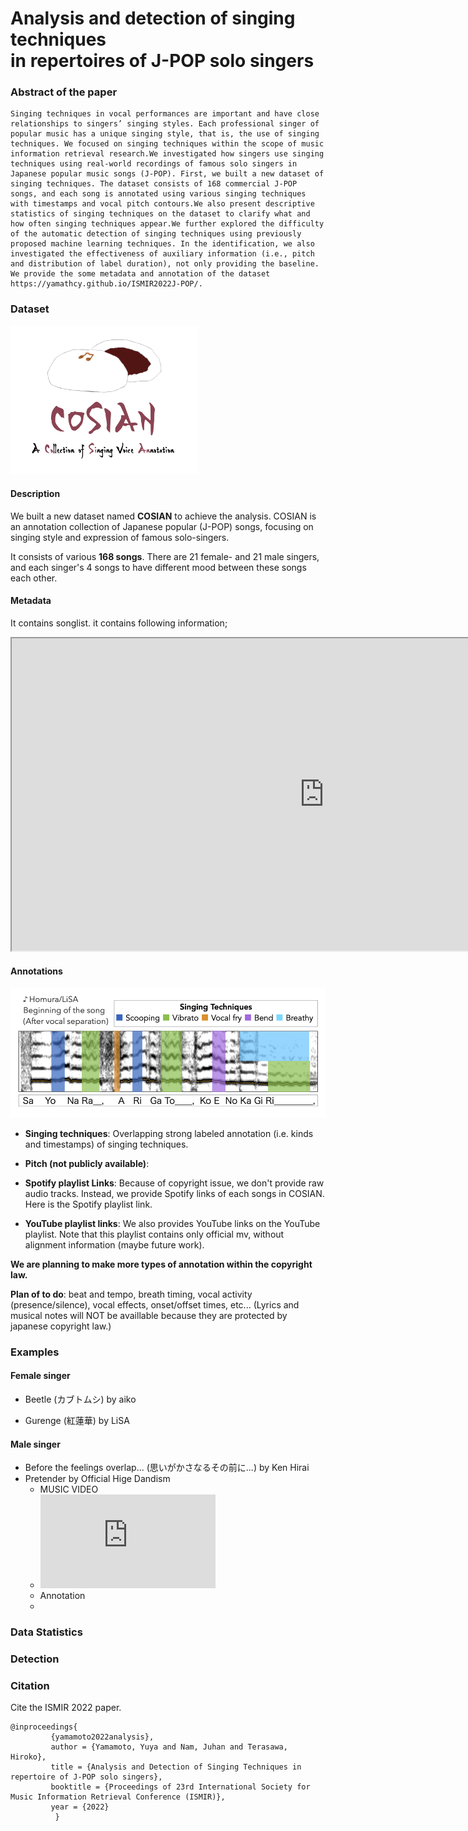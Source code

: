 # Analysis and detection of singing techniques <br> in repertoires of J-POP solo singers


<!-- You can use the [editor on GitHub](https://github.com/yamathcy/ISMIR2022J-POP/edit/gh-pages/index.md) to maintain and preview the content for your website in Markdown files. -->


### Abstract of the paper
```
Singing techniques in vocal performances are important and have close relationships to singers’ singing styles. Each professional singer of popular music has a unique singing style, that is, the use of singing techniques. We focused on singing techniques within the scope of music information retrieval research.We investigated how singers use singing techniques using real-world recordings of famous solo singers in Japanese popular music songs (J-POP). First, we built a new dataset of singing techniques. The dataset consists of 168 commercial J-POP songs, and each song is annotated using various singing techniques with timestamps and vocal pitch contours.We also present descriptive statistics of singing techniques on the dataset to clarify what and how often singing techniques appear.We further explored the difficulty of the automatic detection of singing techniques using previously proposed machine learning techniques. In the identification, we also investigated the effectiveness of auxiliary information (i.e., pitch and distribution of label duration), not only providing the baseline. 
We provide the some metadata and annotation of the dataset https://yamathcy.github.io/ISMIR2022J-POP/.

```

### Dataset
<img src="COSIAN_LOGO.png" width="300px">

#### Description
We built a new dataset named **COSIAN** to achieve the analysis.
COSIAN is an annotation collection of Japanese popular (J-POP) songs, focusing on singing style and expression of famous solo-singers.

It consists of various **168 songs**.
There are 21 female- and 21 male singers, and each singer's 4 songs to have different mood between these songs each other.

#### Metadata
It contains songlist. it contains following information;
<iframe width="1000" height="500" src="https://docs.google.com/spreadsheets/d/e/2PACX-1vRAkgcnUAJkbBLqnpvs2qk9uAdqkVyjygsI7wvrBC4zrpKhc_lVTIR0xTm5Yk6I-aFt1O5DQqxVITj1/pubhtml?gid=1530300283&amp;single=true&amp;widget=true&amp;headers=false"></iframe>

#### Annotations
<img src="example_homura.png" width="600px">

- **Singing techniques**: Overlapping strong labeled annotation (i.e. kinds and timestamps) of singing techniques. 

- **Pitch (not publicly available)**: 

- **Spotify playlist Links**: Because of copyright issue, we don't provide raw audio tracks. Instead, we provide Spotify links of each songs in COSIAN. Here is the Spotify playlist link.

- **YouTube playlist links**: We also provides YouTube links on the YouTube playlist. Note that this playlist contains only official mv, without alignment information (maybe future work).

**We are planning to make more types of annotation within the copyright law.**

**Plan of to do**: beat and tempo, breath timing, vocal activity (presence/silence), vocal effects, onset/offset times, etc... 
(Lyrics and musical notes will NOT be availlable because they are protected by japanese copyright law.)


### Examples
#### Female singer
+ Beetle (カブトムシ) by aiko

+ Gurenge (紅蓮華) by LiSA
#### Male singer
+ Before the feelings overlap... (思いがかさなるその前に...) by Ken Hirai
+ Pretender by Official Hige Dandism
  + MUSIC VIDEO 
  + <iframe width="280" height="150" src="https://www.youtube.com/embed/TQ8WlA2GXbk?start=31" title="YouTube video player" frameborder="0" allow="accelerometer; autoplay; clipboard-write; encrypted-media; gyroscope; picture-in-picture" allowfullscreen></iframe>
  + Annotation
  + 

### Data Statistics 


### Detection




### Citation 
Cite the ISMIR 2022 paper.
```
@inproceedings{
         {yamamoto2022analysis},
         author = {Yamamoto, Yuya and Nam, Juhan and Terasawa, Hiroko},
         title = {Analysis and Detection of Singing Techniques in repertoire of J-POP solo singers},
         booktitle = {Proceedings of 23rd International Society for Music Information Retrieval Conference (ISMIR)},
         year = {2022}
          }
